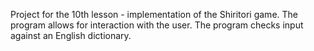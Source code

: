 Project for the 10th lesson - implementation of the Shiritori game.
The program allows for interaction with the user.
The program checks input against an English dictionary.
